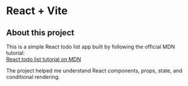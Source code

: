 # React + Vite

## About this project

This is a simple React todo list app built by following the official MDN tutorial:  
[React todo list tutorial on MDN](https://developer.mozilla.org/en-US/docs/Learn_web_development/Core/Frameworks_libraries/React_todo_list_beginning)

The project helped me understand React components, props, state, and conditional rendering.
